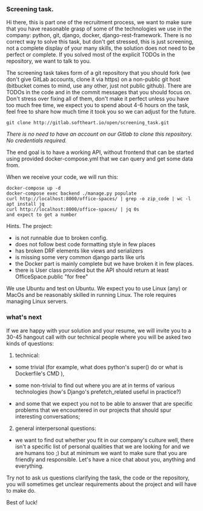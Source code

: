 ### Screening task.

Hi there, this is part one of the recruitment process, we want to make
sure that you have reasonable grasp of some of the technologies we use
in the company: python, git, django, docker, django-rest-framework. There
is no correct way to solve this task, but don't get stressed, this is just
screening, not a complete display of your many skills, the solution does not
need to be perfect or complete. If you solved most of the explicit TODOs in
the repository, we want to talk to you.

The screening task takes form of a git repository that you should fork
(we don't give GitLab accounts, clone it via https)
on a non-public git host (bitbucket comes to mind, use any other, just not public
github). There are TODOs in the code and in the commit messages that you should
focus on. Don't stress over fixing all of them, don't make it perfect unless
you have too much free time, we expect you to spend about 4-6 hours on the task,
feel free to share how much time it took you so we can adjust for the future.

    git clone http://gitlab.softheart.io/open/screening_task.git

*There is no need to have an account on our Gitlab to clone this repository. No credentials required.*

The end goal is to have a working API, without frontend that can be started
using provided docker-compose.yml that we can query and get some data from.

When we receive your code, we will run this:

    docker-compose up -d
    docker-compose exec backend ./manage.py populate
    curl http://localhost:8000/office-spaces/ | grep -o zip_code | wc -l
    apt install jq
    curl http://localhost:8000/office-spaces/ | jq 0s
    and expect to get a number


Hints. The project:
- is not runnable due to broken config.
- does not follow best code formatting style in few places
- has broken DRF elements like views and serializers
- is missing some very common django parts like urls
- the Docker part is mainly complete but we have broken it in few places.
- there is User class provided but the API should return at least
  OfficeSpace.public "for free"

We use Ubuntu and test on Ubuntu. We expect you to use Linux (any) or MacOs and
be reasonably skilled in running Linux. The role requires managing Linux
servers.

### what's next

If we are happy with your solution and your resume, we will invite you
to a 30-45 hangout call with our technical people where you will be asked
two kinds of questions:

1) technical:

- some trivial (for example, what does python's super() do or what is
  Dockerfile's CMD ),

- some non-trivial to find out where you are at in terms of various
  technologies (how's Django's prefetch_related useful in practice?)

- and some that we expect you not to be able to answer that are specific
  problems that we encountered in our projects that should spur interesting
  conversations;

2) general interpersonal questions:

- we want to find out whether you fit in our company's culture well, there isn't
  a specific list of personal qualities that we are looking for and we are
  humans too ;) but at minimum we want to make sure that you are friendly and
  responsible. Let's have a nice chat about you, anything and everything.

Try not to ask us questions clarifying the task, the code or the repository,
you will sometimes get unclear requirements about the project and will have to
make do.

Best of luck!

